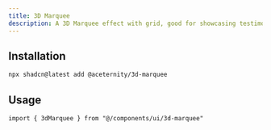 ```yaml
---
title: 3D Marquee
description: A 3D Marquee effect with grid, good for showcasing testimonials and hero sections
---
```


## Installation

```bash
npx shadcn@latest add @aceternity/3d-marquee
```

## Usage

```tsx showLineNumbers
import { 3dMarquee } from "@/components/ui/3d-marquee"
```
